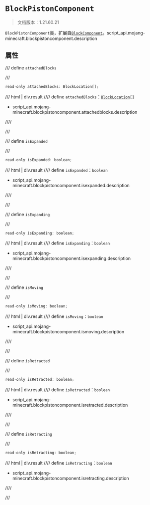 # `BlockPistonComponent`

> 文档版本：1.21.60.21

`BlockPistonComponent`类，扩展自[`BlockComponent`](./blockcomponent.md)。script_api.mojang-minecraft.blockpistoncomponent.description

## 属性

/// define
`attachedBlocks`


///

```js
read-only attachedBlocks: BlockLocation[];
```

/// html | div.result
//// define
`attachedBlocks`：<code><a href="../blocklocation/">BlockLocation</a>[]</code>

- script_api.mojang-minecraft.blockpistoncomponent.attachedblocks.description


////

///


/// define
`isExpanded`


///

```js
read-only isExpanded: boolean;
```

/// html | div.result
//// define
`isExpanded`：`boolean`

- script_api.mojang-minecraft.blockpistoncomponent.isexpanded.description


////

///


/// define
`isExpanding`


///

```js
read-only isExpanding: boolean;
```

/// html | div.result
//// define
`isExpanding`：`boolean`

- script_api.mojang-minecraft.blockpistoncomponent.isexpanding.description


////

///


/// define
`isMoving`


///

```js
read-only isMoving: boolean;
```

/// html | div.result
//// define
`isMoving`：`boolean`

- script_api.mojang-minecraft.blockpistoncomponent.ismoving.description


////

///


/// define
`isRetracted`


///

```js
read-only isRetracted: boolean;
```

/// html | div.result
//// define
`isRetracted`：`boolean`

- script_api.mojang-minecraft.blockpistoncomponent.isretracted.description


////

///


/// define
`isRetracting`


///

```js
read-only isRetracting: boolean;
```

/// html | div.result
//// define
`isRetracting`：`boolean`

- script_api.mojang-minecraft.blockpistoncomponent.isretracting.description


////

///

